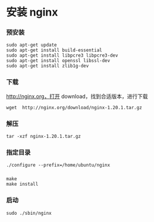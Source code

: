 # 安装 nginx


### 预安装
```shell
sudo apt-get update
sudo apt-get install build-essential
sudo apt-get install libpcre3 libpcre3-dev
sudo apt-get install openssl libssl-dev
sudo apt-get install zlib1g-dev
```


### 下载
http://nginx.org，打开 download，找到合适版本，进行下载
```shell
wget  http://nginx.org/download/nginx-1.20.1.tar.gz
```


### 解压
```shell
tar -xzf nginx-1.20.1.tar.gz
```


### 指定目录
```shell
./configure --prefix=/home/ubuntu/nginx
```


### 
```shell
make
make install
```


### 启动
```shell
sudo ./sbin/nginx
```
